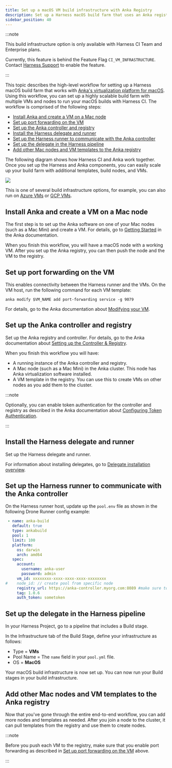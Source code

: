 ```yaml
---
title: Set up a macOS VM build infrastructure with Anka Registry
description: Set up a Harness macOS build farm that uses an Anka registry and controller.
sidebar_position: 40
---
```


:::note

This build infrastructure option is only available with Harness CI Team and Enterprise plans.

Currently, this feature is behind the Feature Flag `CI_VM_INFRASTRUCTURE`. Contact [Harness Support](mailto:support@harness.io) to enable the feature.

:::

This topic describes the high-level workflow for setting up a Harness macOS build farm that works with [Anka's virtualization platform for macOS](https://docs.veertu.com/anka/what-is-anka/). Using this workflow, you can set up a highly scalable build farm with multiple VMs and nodes to run your macOS builds with Harness CI. The workflow is comprised of the following steps:

- [Install Anka and create a VM on a Mac node](#install-anka-and-create-a-vm-on-a-mac-node)
- [Set up port forwarding on the VM](#set-up-port-forwarding-on-the-vm)
- [Set up the Anka controller and registry](#set-up-the-anka-controller-and-registry)
- [Install the Harness delegate and runner](#install-the-harness-delegate-and-runner)
- [Set up the Harness runner to communicate with the Anka controller](#set-up-the-harness-runner-to-communicate-with-the-anka-controller)
- [Set up the delegate in the Harness pipeline](#set-up-the-delegate-in-the-harness-pipeline)
- [Add other Mac nodes and VM templates to the Anka registry](#add-other-mac-nodes-and-vm-templates-to-the-anka-registry)

The following diagram shows how Harness CI and Anka work together. Once you set up the Harness and Anka components, you can easily scale up your build farm with additional templates, build nodes, and VMs.

![](../static/macos-build-infra-with-anka-registry-mult-nodes.png)

This is one of several build infrastructure options, for example, you can also run on [Azure VMs](define-a-ci-build-infrastructure-in-azure.md) or [GCP VMs](define-a-ci-build-infrastructure-in-google-cloud-platform.md).

## Install Anka and create a VM on a Mac node

The first step is to set up the Anka software on one of your Mac nodes (such as a Mac Mini) and create a VM. For details, go to [Getting Started](https://docs.veertu.com/anka/anka-virtualization-cli/getting-started/) in the Anka documentation.

When you finish this workflow, you will have a macOS node with a working VM. After you set up the Anka registry, you can then push the node and the VM to the registry.

## Set up port forwarding on the VM

This enables connectivity between the Harness runner and the VMs. On the VM host, run the following command for each VM template:

```
anka modify $VM_NAME add port-forwarding service -g 9079
```

For details, go to the Anka documentation about [Modifying your VM](https://docs.veertu.com/anka/anka-virtualization-cli/getting-started/modifying-your-vm/).

##  Set up the Anka controller and registry

Set up the Anka registry and controller. For details, go to the Anka documentation about [Setting up the Controller & Registry](https://docs.veertu.com/anka/anka-build-cloud/getting-started/setup-controller-and-registry/).

When you finish this workflow you will have:

* A running instance of the Anka controller and registry.
* A Mac node (such as a Mac Mini) in the Anka cluster. This node has Anka virtualization software installed.
* A VM template in the registry. You can use this to create VMs on other nodes as you add them to the cluster.

:::note

Optionally, you can enable token authentication for the controller and registry as described in the Anka documentation about [Configuring Token Authentication](https://docs.veertu.com/anka/anka-build-cloud/advanced-security-features/root-token-authentication/).

:::

## Install the Harness delegate and runner

Set up the Harness delegate and runner.

For information about installing delegates, go to [Delegate installation overview](/docs/platform/delegates/install-delegates/overview).

## Set up the Harness runner to communicate with the Anka controller

On the Harness runner host, update up the `pool.env` file as shown in the following Drone Runner config example:

``` yaml
 - name: anka-build
   default: true
   type: ankabuild
   pool: 1
   limit: 100
   platform:
     os: darwin
     arch: amd64
   spec:
     account:
       username: anka-user
       password: admin
     vm_id: xxxxxxxx-xxxx-xxxx-xxxx-xxxxxxxx
#    node_id: // create pool from specific node
     registry_url: https://anka-controller.myorg.com:8089 #make sure to specify the controller URL
     tag: 1.0.6
     auth_token: sometoken
```

## Set up the delegate in the Harness pipeline

In your Harness Project, go to a pipeline that includes a Build stage.

In the Infrastructure tab of the Build Stage, define your infrastructure as follows:

* Type = **VMs**
* Pool Name = The `name` field in your `pool.yml` file.
* OS = **MacOS**

Your macOS build infrastructure is now set up. You can now run your Build stages in your build infrastructure.

##  Add other Mac nodes and VM templates to the Anka registry

Now that you've gone through the entire end-to-end workflow, you can add more nodes and templates as needed. After you join a node to the cluster, it can pull templates from the registry and use them to create nodes.

:::note

Before you push each VM to the registry, make sure that you enable port forwarding as described in [Set up port forwarding on the VM](#set-up-port-forwarding-on-the-vm) above.

:::
